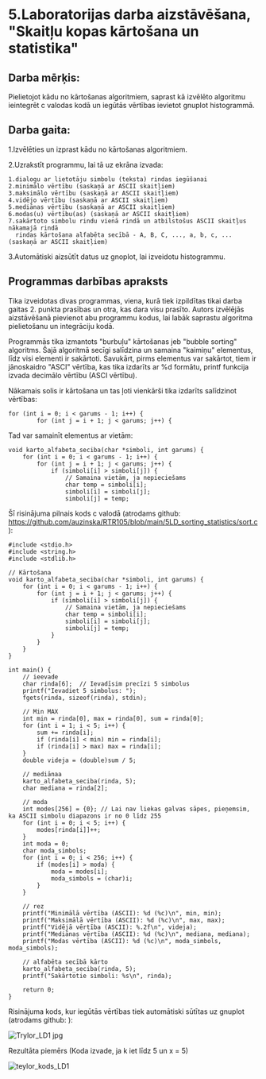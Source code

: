 # 5.Laboratorijas darba aizstāvēšana, "Skaitļu kopas kārtošana un statistika"

## Darba mērķis:
Pielietojot kādu no kārtošanas algoritmiem, saprast kā izvēlēto algoritmu ieintegrēt c valodas kodā un iegūtās vērtības ievietot gnuplot histogrammā.


## Darba gaita:

1.Izvēlēties un izprast kādu no kārtošanas algoritmiem.

2.Uzrakstīt programmu, lai tā uz ekrāna izvada:

    1.dialogu ar lietotāju simbolu (teksta) rindas iegūšanai
    2.minimālo vērtību (saskaņā ar ASCII skaitļiem)
    3.maksimālo vērtību (saskaņā ar ASCII skaitļiem)
    4.vidējo vērtību (saskaņā ar ASCII skaitļiem)
    5.mediānas vērtību (saskaņā ar ASCII skaitļiem)
    6.modas(u) vērtību(as) (saskaņā ar ASCII skaitļiem)
    7.sakārtoto simbolu rindu vienā rindā un atbilstošus ASCII skaitļus nākamajā rindā
      rindas kārtošana alfabēta secībā - A, B, C, ..., a, b, c, ... (saskaņā ar ASCII skaitļiem)

3.Automātiski aizsūtīt  datus uz gnoplot, lai izveidotu histogrammu.

## Programmas darbības apraksts

Tika izveidotas divas programmas, viena, kurā tiek izpildītas tikai darba gaitas 2. punkta prasības un otra, kas dara visu prasīto. Autors izvēlējās aizstāvēšanā pievienot abu programmu kodus, lai labāk saprastu algoritma pielietošanu un integrāciju kodā.

Programmās tika izmantots "burbuļu" kārtošanas jeb "bubble sorting" algoritms. Šajā algoritmā secīgi salīdzina un samaina "kaimiņu" elementus, līdz visi elementi ir sakārtoti. Savukārt, pirms elementus var sakārtot, tiem ir jānoskaidro "ASCI" vērtība, kas tika izdarīts ar %d formātu, printf funkcija izvada decimālo vērtību (ASCI vērtību).

Nākamais solis ir kārtošana un tas ļoti vienkārši tika izdarīts salīdzinot vērtības:
```
for (int i = 0; i < garums - 1; i++) {
        for (int j = i + 1; j < garums; j++) {
```

Tad var samainīt elementus ar vietām:
```
void karto_alfabeta_seciba(char *simboli, int garums) {
    for (int i = 0; i < garums - 1; i++) {
        for (int j = i + 1; j < garums; j++) {
            if (simboli[i] > simboli[j]) {
                // Samaina vietām, ja nepieciešams
                char temp = simboli[i];
                simboli[i] = simboli[j];
                simboli[j] = temp;
```
Šī risinājuma pilnais kods c valodā (atrodams github: https://github.com/auzinska/RTR105/blob/main/5LD_sorting_statistics/sort.c):

```
#include <stdio.h>
#include <string.h>
#include <stdlib.h>

// Kārtošana
void karto_alfabeta_seciba(char *simboli, int garums) {
    for (int i = 0; i < garums - 1; i++) {
        for (int j = i + 1; j < garums; j++) {
            if (simboli[i] > simboli[j]) {
                // Samaina vietām, ja nepieciešams
                char temp = simboli[i];
                simboli[i] = simboli[j];
                simboli[j] = temp;
            }
        }
    }
}

int main() {
    // ieevade
    char rinda[6];  // Ievadīsim precīzi 5 simbolus
    printf("Ievadiet 5 simbolus: ");
    fgets(rinda, sizeof(rinda), stdin);

    // Min MAX
    int min = rinda[0], max = rinda[0], sum = rinda[0];
    for (int i = 1; i < 5; i++) {
        sum += rinda[i];
        if (rinda[i] < min) min = rinda[i];
        if (rinda[i] > max) max = rinda[i];
    }
    double videja = (double)sum / 5;

    // mediānaa
    karto_alfabeta_seciba(rinda, 5);
    char mediana = rinda[2];

    // moda
    int modes[256] = {0}; // Lai nav liekas galvas sāpes, pieņemsim, ka ASCII simbolu diapazons ir no 0 līdz 255
    for (int i = 0; i < 5; i++) {
        modes[rinda[i]]++;
    }
    int moda = 0;
    char moda_simbols;
    for (int i = 0; i < 256; i++) {
        if (modes[i] > moda) {
            moda = modes[i];
            moda_simbols = (char)i;
        }
    }

    // rez
    printf("Minimālā vērtība (ASCII): %d (%c)\n", min, min);
    printf("Maksimālā vērtība (ASCII): %d (%c)\n", max, max);
    printf("Vidējā vērtība (ASCII): %.2f\n", videja);
    printf("Mediānas vērtība (ASCII): %d (%c)\n", mediana, mediana);
    printf("Modas vērtība (ASCII): %d (%c)\n", moda_simbols, moda_simbols);

    // alfabēta secībā kārto
    karto_alfabeta_seciba(rinda, 5);
    printf("Sakārtotie simboli: %s\n", rinda);

    return 0;
}

```

Risinājuma kods, kur iegūtās vērtības tiek automātiski sūtītas uz gnuplot (atrodams github: ):

![Trylor_LD1 jpg](https://github.com/auzinska/RTR105/assets/50238747/1bd3626f-4daf-432d-bf3a-470b0a266c2d)



Rezultāta piemērs (Koda izvade, ja k iet līdz 5 un x = 5)

![teylor_kods_LD1](https://github.com/auzinska/RTR105/assets/50238747/fead361d-c57a-423b-bcc6-357e1c07b8d4)
